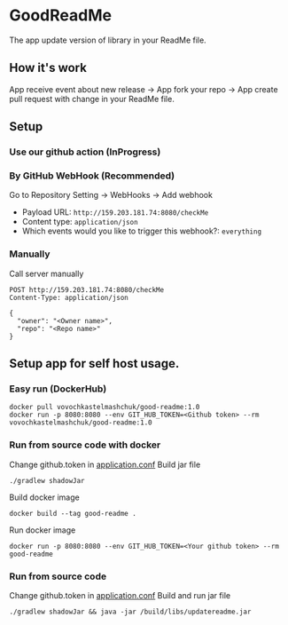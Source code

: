 # GoodReadMe
The app update version of library in your ReadMe file.

## How it's work
App receive event about new release -> App fork your repo -> App create pull request with change in your ReadMe file.

## Setup
### Use our github action (InProgress)

### By GitHub WebHook (Recommended)
Go to Repository Setting -> WebHooks -> Add webhook 
 - Payload URL: `http://159.203.181.74:8080/checkMe`
 - Content type: `application/json`
 - Which events would you like to trigger this webhook?: `everything`
 
### Manually
Call server manually
```http request
POST http://159.203.181.74:8080/checkMe
Content-Type: application/json

{
  "owner": "<Owner name>",
  "repo": "<Repo name>"
}
```

## Setup app for self host usage.
### Easy run (DockerHub)
```shell script
docker pull vovochkastelmashchuk/good-readme:1.0
docker run -p 8080:8080 --env GIT_HUB_TOKEN=<Github token> --rm vovochkastelmashchuk/good-readme:1.0
```

### Run from source code with docker
Change github.token in [application.conf](resources/application.conf)
Build jar file
```shell script
./gradlew shadowJar 
```
Build docker image
```shell script
docker build --tag good-readme .
```
Run docker image
```shell script
docker run -p 8080:8080 --env GIT_HUB_TOKEN=<Your github token> --rm good-readme
```

### Run from source code
Change github.token in [application.conf](resources/application.conf)
Build and run jar file
```shell script
./gradlew shadowJar && java -jar /build/libs/updatereadme.jar 
```
  

